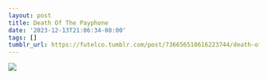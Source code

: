 ```yaml
---
layout: post
title: Death Of The Payphone
date: '2023-12-13T21:06:34-08:00'
tags: []
tumblr_url: https://futelco.tumblr.com/post/736656510616223744/death-of-the-payphone
---
```

![](https://64.media.tumblr.com/4e87ff3e1269ae3aa0981f214080240c/def427712d101232-a1/s640x960/7235da74289631e3347f70208004b9c1ebe2913b.jpg)
